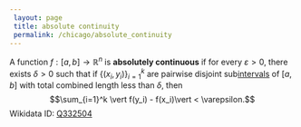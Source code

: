 ```yaml
---
 layout: page
 title: absolute continuity
 permalink: /chicago/absolute_continuity
---
```

A function $f:[a,b]\to \mathbb R^n$ is **absolutely continuous** if for every $\varepsilon > 0$, there exists $\delta > 0$ such that if $\{(x_i,y_i)\}_{i=1}^k$ are pairwise disjoint sub[intervals](https://mathgloss.github.io/MathGloss/chicago/interval) of $[a,b]$ with total combined length less than $\delta$, then $$\sum_{i=1}^k \vert f(y_i) - f(x_i)\vert  < \varepsilon.$$
Wikidata ID: [Q332504](https://www.wikidata.org/wiki/Q332504)